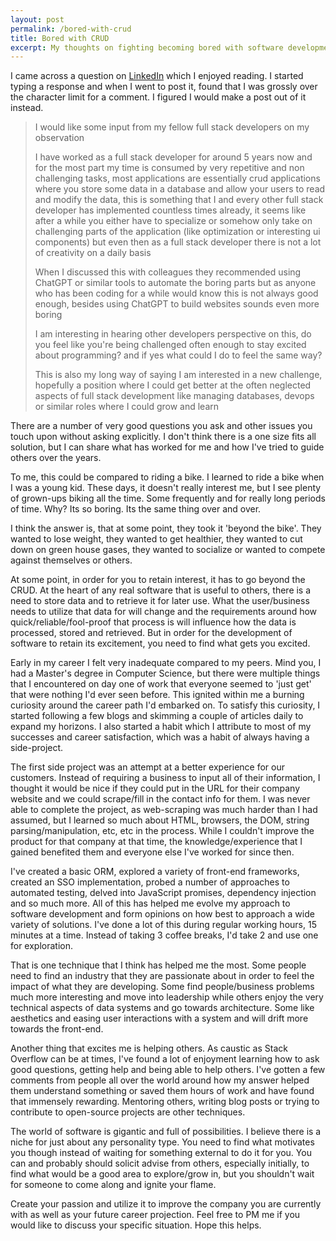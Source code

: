```yaml
---
layout: post
permalink: /bored-with-crud
title: Bored with CRUD
excerpt: My thoughts on fighting becoming bored with software development, in response to a question posed on LinkedIn.
---
```


I came across a question on [LinkedIn](https://www.linkedin.com/posts/isaacfink123_i-would-like-some-input-from-my-fellow-full-activity-7090312858562879488-Po4r) which I enjoyed reading. I started typing a response and when I went to post it, found that I was grossly over the character limit for a comment. I figured I would make a post out of it instead.


> I would like some input from my fellow full stack developers on my observation
>
> I have worked as a full stack developer for around 5 years now and for the most part my time is consumed by very repetitive and non challenging tasks, most applications are essentially crud applications where you store some data in a database and allow your users to read and modify the data, this is something that I and every other full stack developer has implemented countless times already, it seems like after a while you either have to specialize or somehow only take on challenging parts of the application (like optimization or interesting ui components) but even then as a full stack developer there is not a lot of creativity on a daily basis
>
> When I discussed this with colleagues they recommended using ChatGPT or similar tools to automate the boring parts but as anyone who has been coding for a while would know this is not always good enough, besides using ChatGPT to build websites sounds even more boring
>
> I am interesting in hearing other developers perspective on this, do you feel like you're being challenged often enough to stay excited about programming? and if yes what could I do to feel the same way?
>
> This is also my long way of saying I am interested in a new challenge, hopefully a position where I could get better at the often neglected aspects of full stack development like managing databases, devops or similar roles where I could grow and learn

There are a number of very good questions you ask and other issues you touch upon without asking explicitly. I don't think there is a one size fits all solution, but I can share what has worked for me and how I've tried to guide others over the years.

To me, this could be compared to riding a bike. I learned to ride a bike when I was a young kid. These days, it doesn't really interest me, but I see plenty of grown-ups biking all the time. Some frequently and for really long periods of time. Why? Its so boring. Its the same thing over and over.

I think the answer is, that at some point, they took it 'beyond the bike'. They wanted to lose weight, they wanted to get healthier, they wanted to cut down on green house gases, they wanted to socialize or wanted to compete against themselves or others.

At some point, in order for you to retain interest, it has to go beyond the CRUD. At the heart of any real software that is useful to others, there is a need to store data and to retrieve it for later use. What the user/business needs to utilize that data for will change and the requirements around how quick/reliable/fool-proof that process is will influence how the data is processed, stored and retrieved. But in order for the development of software to retain its excitement, you need to find what gets you excited.

Early in my career I felt very inadequate compared to my peers. Mind you, I had a Master's degree in Computer Science, but there were multiple things that I encountered on day one of work that everyone seemed to 'just get' that were nothing I'd ever seen before. This ignited within me a burning curiosity around the career path I'd embarked on. To satisfy this curiosity, I started following a few blogs and skimming a couple of articles daily to expand my horizons. I also started a habit which I attribute to most of my successes and career satisfaction, which was a habit of always having a side-project.

The first side project was an attempt at a better experience for our customers. Instead of requiring a business to input all of their information, I thought it would be nice if they could put in the URL for their company website and we could scrape/fill in the contact info for them. I was never able to complete the project, as web-scraping was much harder than I had assumed, but I learned so much about HTML, browsers, the DOM, string parsing/manipulation, etc, etc in the process. While I couldn't improve the product for that company at that time, the knowledge/experience that I gained benefited them and everyone else I've worked for since then.

I've created a basic ORM, explored a variety of front-end frameworks, created an SSO implementation, probed a number of approaches to automated testing, delved into JavaScript promises, dependency injection and so much more. All of this has helped me evolve my approach to software development and form opinions on how best to approach a wide variety of solutions. I've done a lot of this during regular working hours, 15 minutes at a time. Instead of taking 3 coffee breaks, I'd take 2 and use one for exploration.

That is one technique that I think has helped me the most. Some people need to find an industry that they are passionate about in order to feel the impact of what they are developing. Some find people/business problems much more interesting and move into leadership while others enjoy the very technical aspects of data systems and go towards architecture. Some like aesthetics and easing user interactions with a system and will drift more towards the front-end.

Another thing that excites me is helping others. As caustic as Stack Overflow can be at times, I've found a lot of enjoyment learning how to ask good questions, getting help and being able to help others. I've gotten a few comments from people all over the world around how my answer helped them understand something or saved them hours of work and have found that immensely rewarding. Mentoring others, writing blog posts or trying to contribute to open-source projects  are other techniques.

The world of software is gigantic and full of possibilities. I believe there is a niche for just about any personality type. You need to find what motivates you though instead of waiting for something external to do it for you. You can and probably should solicit advise from others, especially initially, to find what would be a good area to explore/grow in, but you shouldn't wait for someone to come along and ignite your flame.

Create your passion and utilize it to improve the company you are currently with as well as your future career projection. Feel free to PM me if you would like to discuss your specific situation. Hope this helps.
